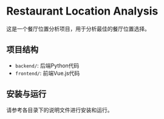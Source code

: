 # Restaurant Location Analysis

这是一个餐厅位置分析项目，用于分析最佳的餐厅位置选择。

## 项目结构

- `backend/`: 后端Python代码
- `frontend/`: 前端Vue.js代码

## 安装与运行

请参考各目录下的说明文件进行安装和运行。